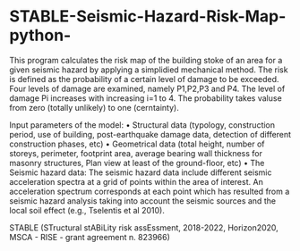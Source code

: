 # STABLE-Seismic-Hazard-Risk-Map-python-

This program calculates the risk map of the building stoke of an area for a given seismic hazard by applying a simplidied mechanical method. 
The risk is defined as the probability of a certain level of damage to be exceeded. Four levels of damage are examined, namely P1,P2,P3 and P4. 
The level of damage Pi increases with increasing i=1 to 4. The probability takes valuse from zero (totally unlikely) to one (cerntainty). 

Input parameters of the model: 
• Structural data (typology, construction period, use of building, post-earthquake damage data, detection of different construction phases, etc) 
• Geometrical data (total height, number of storeys, perimeter, footprint area, average bearing wall thickness for masonry structures, Plan view at least of the ground-floor, etc)
• The Seismic hazard data: The seismic hazard data include different seismic acceleration spectra at a grid of points within the area of interest. 
 An acceleration spectrum corresponds at each point which has resulted from a seismic hazard analysis taking into account the seismic sources and the local soil effect (e.g., Tselentis et al 2010). 


STABLE (STructural stABiLity risk assEssment, 2018-2022, Horizon2020, MSCA - RISE - grant agreement n. 823966)


